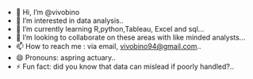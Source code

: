 - 👋 Hi, I’m @vivobino
- 👀 I’m interested in data analysis..
- 🌱 I’m currently learning R,python,Tableau, Excel and sql...
- 💞️ I’m looking to collaborate on these areas with like minded analysts...
- 📫 How to reach me : via email, vivobino94@gmail.com..
- 😄 Pronouns: aspring actuary..
- ⚡ Fun fact: did you know that data can mislead if poorly handled?..

<!---
vivobino/vivobino is a ✨ special ✨ repository because its `README.md` (this file) appears on your GitHub profile.
You can click the Preview link to take a look at your changes.
--->
